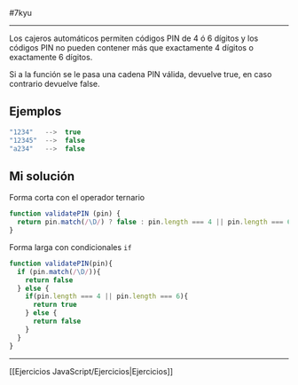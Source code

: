#7kyu 
___
Los cajeros automáticos permiten códigos PIN de 4 ó 6 dígitos y los códigos PIN no pueden contener más que exactamente 4 dígitos o exactamente 6 dígitos.  
  
Si a la función se le pasa una cadena PIN válida, devuelve true, en caso contrario devuelve false.
## Ejemplos

```js
"1234"   -->  true
"12345"  -->  false
"a234"   -->  false
```
## Mi solución

Forma corta con el operador ternario

```js
function validatePIN (pin) {
  return pin.match(/\D/) ? false : pin.length === 4 || pin.length === 6 ? true : false 
}
```

Forma larga con condicionales `if`

```js
function validatePIN(pin){
  if (pin.match(/\D/)){
    return false
  } else {
    if(pin.length === 4 || pin.length === 6){
      return true
    } else {
      return false
    }
  }
}
```

__________

[[Ejercicios JavaScript/Ejercicios|Ejercicios]]